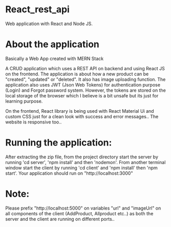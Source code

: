 # React_rest_api
Web application with React and Node JS.

# About the application
Basically a Web App created with MERN Stack

A CRUD application which uses a REST API on backend and using React JS on the frontend. The application is about how a new product can be "created", "updated" or "deleted". It also has image uploading function. The application also uses JWT (Json Web Tokens) for authentication purpose (Login) and Forgot password system. However, the tokens are stored on the local storage of the browser which I believe is a bit unsafe but its just for learning purpose.

On the frontend, React library is being used with React Material Ui and custom CSS just for a clean look with success and error messages.. The website is responsive too..

# Running the application:
After extracting the zip file, from the project directory start the server by running 'cd server', 'npm install' and then 'nodemon'.
From another terminal window start the client by running 'cd client' and 'npm install' then 'npm start'.
Your application should run on "http://localhost:3000"

# Note: 
Please prefix "http://localhost:5000" on variables "url" and "imageUrl" on all components of the client (AddProduct, Allproduct etc..) as both the server and the client are running on different ports..

